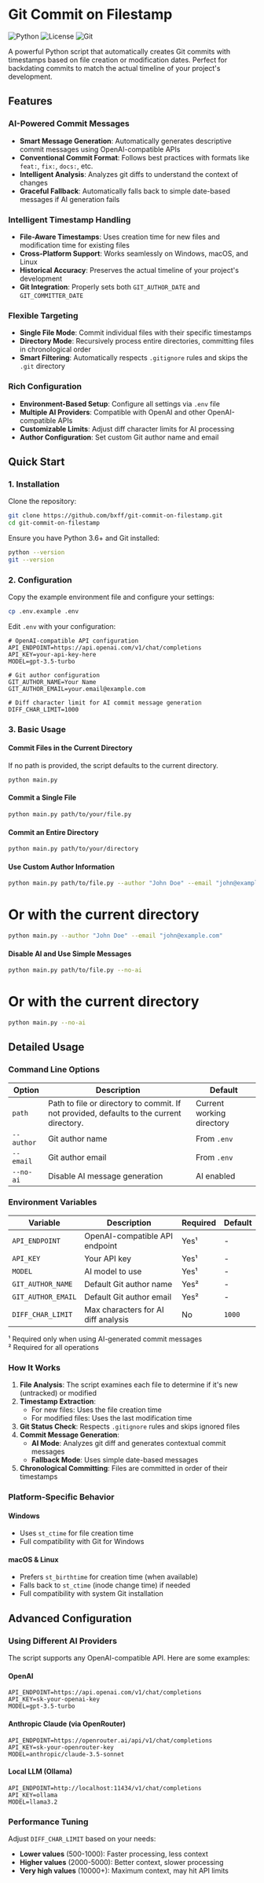 # Git Commit on Filestamp

![Python](https://img.shields.io/badge/Python-3.6+-blue.svg)
![License](https://img.shields.io/badge/License-MIT-green.svg)
![Git](https://img.shields.io/badge/Git-2.0+-orange.svg)

A powerful Python script that automatically creates Git commits with timestamps based on file creation or modification dates. Perfect for backdating commits to match the actual timeline of your project's development.

## Features

### AI-Powered Commit Messages
- **Smart Message Generation**: Automatically generates descriptive commit messages using OpenAI-compatible APIs
- **Conventional Commit Format**: Follows best practices with formats like `feat:`, `fix:`, `docs:`, etc.
- **Intelligent Analysis**: Analyzes git diffs to understand the context of changes
- **Graceful Fallback**: Automatically falls back to simple date-based messages if AI generation fails

### Intelligent Timestamp Handling
- **File-Aware Timestamps**: Uses creation time for new files and modification time for existing files
- **Cross-Platform Support**: Works seamlessly on Windows, macOS, and Linux
- **Historical Accuracy**: Preserves the actual timeline of your project's development
- **Git Integration**: Properly sets both `GIT_AUTHOR_DATE` and `GIT_COMMITTER_DATE`

### Flexible Targeting
- **Single File Mode**: Commit individual files with their specific timestamps
- **Directory Mode**: Recursively process entire directories, committing files in chronological order
- **Smart Filtering**: Automatically respects `.gitignore` rules and skips the `.git` directory

### Rich Configuration
- **Environment-Based Setup**: Configure all settings via `.env` file
- **Multiple AI Providers**: Compatible with OpenAI and other OpenAI-compatible APIs
- **Customizable Limits**: Adjust diff character limits for AI processing
- **Author Configuration**: Set custom Git author name and email

## Quick Start

### 1. Installation

Clone the repository:
```bash
git clone https://github.com/bxff/git-commit-on-filestamp.git
cd git-commit-on-filestamp
```

Ensure you have Python 3.6+ and Git installed:
```bash
python --version
git --version
```

### 2. Configuration

Copy the example environment file and configure your settings:
```bash
cp .env.example .env
```

Edit `.env` with your configuration:
```env
# OpenAI-compatible API configuration
API_ENDPOINT=https://api.openai.com/v1/chat/completions
API_KEY=your-api-key-here
MODEL=gpt-3.5-turbo

# Git author configuration
GIT_AUTHOR_NAME=Your Name
GIT_AUTHOR_EMAIL=your.email@example.com

# Diff character limit for AI commit message generation
DIFF_CHAR_LIMIT=1000
```

### 3. Basic Usage

#### Commit Files in the Current Directory
If no path is provided, the script defaults to the current directory.
```bash
python main.py
```

#### Commit a Single File
```bash
python main.py path/to/your/file.py
```

#### Commit an Entire Directory
```bash
python main.py path/to/your/directory
```

#### Use Custom Author Information
```bash
python main.py path/to/file.py --author "John Doe" --email "john@example.com"
```
# Or with the current directory
```bash
python main.py --author "John Doe" --email "john@example.com"
```

#### Disable AI and Use Simple Messages
```bash
python main.py path/to/file.py --no-ai
```
# Or with the current directory
```bash
python main.py --no-ai
```

## Detailed Usage

### Command Line Options

| Option | Description | Default |
|--------|-------------|---------|
| `path` | Path to file or directory to commit. If not provided, defaults to the current directory. | Current working directory |
| `--author` | Git author name | From `.env` |
| `--email` | Git author email | From `.env` |
| `--no-ai` | Disable AI message generation | AI enabled |

### Environment Variables

| Variable | Description | Required | Default |
|----------|-------------|----------|---------|
| `API_ENDPOINT` | OpenAI-compatible API endpoint | Yes¹ | - |
| `API_KEY` | Your API key | Yes¹ | - |
| `MODEL` | AI model to use | Yes¹ | - |
| `GIT_AUTHOR_NAME` | Default Git author name | Yes² | - |
| `GIT_AUTHOR_EMAIL` | Default Git author email | Yes² | - |
| `DIFF_CHAR_LIMIT` | Max characters for AI diff analysis | No | `1000` |

¹ Required only when using AI-generated commit messages  
² Required for all operations

### How It Works

1. **File Analysis**: The script examines each file to determine if it's new (untracked) or modified
2. **Timestamp Extraction**: 
   - For new files: Uses the file creation time
   - For modified files: Uses the last modification time
3. **Git Status Check**: Respects `.gitignore` rules and skips ignored files
4. **Commit Message Generation**:
   - **AI Mode**: Analyzes git diff and generates contextual commit messages
   - **Fallback Mode**: Uses simple date-based messages
5. **Chronological Committing**: Files are committed in order of their timestamps

### Platform-Specific Behavior

#### Windows
- Uses `st_ctime` for file creation time
- Full compatibility with Git for Windows

#### macOS & Linux
- Prefers `st_birthtime` for creation time (when available)
- Falls back to `st_ctime` (inode change time) if needed
- Full compatibility with system Git installation

## Advanced Configuration

### Using Different AI Providers

The script supports any OpenAI-compatible API. Here are some examples:

#### OpenAI
```env
API_ENDPOINT=https://api.openai.com/v1/chat/completions
API_KEY=sk-your-openai-key
MODEL=gpt-3.5-turbo
```

#### Anthropic Claude (via OpenRouter)
```env
API_ENDPOINT=https://openrouter.ai/api/v1/chat/completions
API_KEY=sk-your-openrouter-key
MODEL=anthropic/claude-3.5-sonnet
```

#### Local LLM (Ollama)
```env
API_ENDPOINT=http://localhost:11434/v1/chat/completions
API_KEY=ollama
MODEL=llama3.2
```

### Performance Tuning

Adjust `DIFF_CHAR_LIMIT` based on your needs:
- **Lower values** (500-1000): Faster processing, less context
- **Higher values** (2000-5000): Better context, slower processing
- **Very high values** (10000+): Maximum context, may hit API limits
